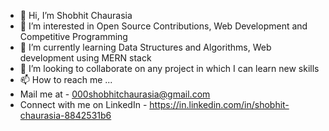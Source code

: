 - 👋 Hi, I’m Shobhit Chaurasia
- 👀 I’m interested in Open Source Contributions, Web Development and Competitive Programming
- 🌱 I’m currently learning Data Structures and Algorithms, Web development using MERN stack
- 💞️ I’m looking to collaborate on any project in which I can learn new skills
- 📫 How to reach me ...
- Mail me at - 000shobhitchaurasia@gmail.com
- Connect with me on LinkedIn - https://in.linkedin.com/in/shobhit-chaurasia-8842531b6

<!---
shobhit162/shobhit162 is a ✨ special ✨ repository because its `README.md` (this file) appears on your GitHub profile.
You can click the Preview link to take a look at your changes.
--->
